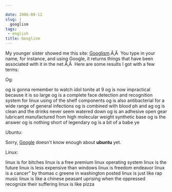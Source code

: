 ```yaml
---

date: 2006-09-12
slug: |
  googlism
tags:
 - english
title: Googlism
---
```


My younger sister showed me this site:
[Googlism](http://www.googlism.com/).Ã‚Â  You type in your name, for
instance, and using Google, it returns things that have been associated
with it in the net.Ã‚Â  Here are some results I got with a few terms:

Og:

og is gonna remember to watch idol tonite at 9 og is now impractical
because it is so large og is a complete face detection and recognition
system for linux using of the shelf components og is also antibacterial
for a wide range of general infections og is combined with blood ph and
ag og is clean and the drinks never seem watered down og is an adhesive
open gear lubricant manufactured from high molecular weight synthetic
base og is the answer og is nothing short of legendary og is a bit of a
babe ye

Ubuntu:

Sorry, [Google](http://www.google.com/) doesn't know enough about
**ubuntu** yet.

Linux:

linux is for bitches linux is a free premium linux operating system
linux is the future linux is less expensive than windows linux is
freedom endeavor linux is a cancer" by thomas c greene in washington
posted linux is just like rap music linux is like a chinese peasant
uprising when the oppressed recognize their suffering linux is like
pizza
